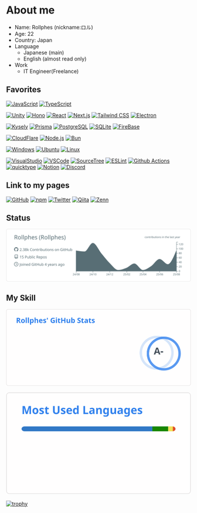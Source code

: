 # About me
- Name: Rollphes (nickname:ロル)
- Age: 22
- Country: Japan
- Language
  - Japanese (main)
  - English (almost read only)
- Work
  - IT Engineer(Freelance)
## Favorites
[![JavaScript](https://img.shields.io/badge/-JavaScript-000?logo=javascript&logoSize=auto)](https://developer.mozilla.org/en-US/docs/Web/JavaScript)
[![TypeScript](https://img.shields.io/badge/-TypeScript-000?logo=TypeScript&logoSize=auto)](https://www.typescriptlang.org/)

[![Unity](https://img.shields.io/badge/-Unity-000?logo=unity&logoSize=auto)](https://unity.com/)
[![Hono](https://img.shields.io/badge/-Hono-000?logo=hono&logoSize=auto)](https://hono.dev/)
[![React](https://img.shields.io/badge/-React-000?logo=React&logoSize=auto)](https://reactjs.org/)
[![Next.js](https://img.shields.io/badge/-Next.js-000?logo=nextdotjs&logoSize=auto)](https://nextjs.org/)
[![Tailwind CSS](https://img.shields.io/badge/-Tailwind_CSS-000?logo=tailwindcss&logoSize=auto)](https://tailwindcss.com/)
[![Electron](https://img.shields.io/badge/-Electron-000?logo=electron&logoSize=auto)](https://www.electronjs.org/)

[![Kysely](https://img.shields.io/badge/-Kysely-000?logo=kysely&logoSize=auto)](https://kysely.dev/)
[![Prisma](https://img.shields.io/badge/-Prisma-000?logo=prisma&logoSize=auto&logoColor=2D3748)](https://www.prisma.io/)
[![PostgreSQL](https://img.shields.io/badge/-PostgreSQL-000?logo=postgresql&logoSize=auto)](https://www.postgresql.org/)
[![SQLite](https://img.shields.io/badge/-Sqlite-000?logo=sqlite&logoSize=auto&logoColor=003B57)](https://sqlite.org/)
[![FireBase](https://img.shields.io/badge/-Firebase-000?logo=firebase&logoSize=auto&logoColor=DD2C00)](https://firebase.google.com/)

[![CloudFlare](https://img.shields.io/badge/-cloudflare-000?logo=cloudflare&logoSize=auto)](https://www.cloudflare.com/)
[![Node.js](https://img.shields.io/badge/-Node.js-000?logo=nodedotjs&logoSize=auto)](https://nodejs.org/)
[![Bun](https://img.shields.io/badge/-Bun-000?logo=bun&logoSize=auto)](https://bun.sh/)

[![Windows](https://img.shields.io/badge/-Windows-000?logo=windows&logoSize=auto)](https://ubuntu.com/)
[![Ubuntu](https://img.shields.io/badge/-Ubuntu-000?logo=ubuntu&logoSize=auto)](https://ubuntu.com/)
[![Linux](https://img.shields.io/badge/-Linux-000?logo=linux&logoSize=auto)](https://kernel.org/)

[![VisualStudio](https://img.shields.io/badge/-Visual%20Studio-000?logo=visual-studio&logoSize=auto)](https://www.microsoft.com/en-us/windows)
[![VSCode](https://img.shields.io/badge/-VSCode-000?logo=visual-studio-code&logoSize=auto)](https://code.visualstudio.com/)
[![SourceTree](https://img.shields.io/badge/-Sourcetree-000?logo=sourcetree&logoSize=auto&logoColor=0052CC)](https://www.sourcetreeapp.com/)
[![ESLint](https://img.shields.io/badge/-ESLint-000?logo=eslint&logoSize=auto&logoColor=4B32C3)](https://eslint.org/)
[![Github Actions](https://img.shields.io/badge/-Github%20Actions-000?logo=githubactions&logoSize=auto)](https://github.com/features/actions)
[![quicktype](https://img.shields.io/badge/-quicktype-000?logo=quicktype&logoSize=auto)](https://quicktype.io/)
[![Notion](https://img.shields.io/badge/-Notion-000?logo=notion&logoSize=auto)](https://www.notion.com/)
[![Discord](https://img.shields.io/badge/-Discord-000?logo=discord&logoSize=auto)](https://dicord.com/)

## Link to my pages
[![GitHub](https://img.shields.io/badge/-Rollphes-000?logoSize=auto&labelColor=FFF&logo=github&logoColor=000)](https://github.com/Rollphes)
[![npm](https://img.shields.io/badge/-rollphes-000?logoSize=auto&labelColor=FFF&logo=npm&logoColor=CC3534)](https://www.npmjs.com/~rollphes)
[![Twitter](https://img.shields.io/badge/-@rollphes-000?logoSize=auto&labelColor=FFF&logo=x&logoColor=000)](https://twitter.com/rollphes)
[![Qiita](https://img.shields.io/badge/-@Rollphes-000?logoSize=auto&labelColor=FFF&logo=qiita)](https://qiita.com/Rollphes)
[![Zenn](https://img.shields.io/badge/-Rollphes-000?logoSize=auto&labelColor=FFF&logo=zenn)](https://zenn.dev/rollphes)

## Status
![](https://raw.githubusercontent.com/Rollphes/Rollphes/main/profile-summary-card-output/default/0-profile-details.svg)

## My Skill
[![GitHub Readme Stats](/grs/stats.svg)](https://github.com/anuraghazra/github-readme-stats)

[![Top Languages](/grs/langs.svg)](https://github.com/anuraghazra/github-readme-stats)

[![trophy](https://github-profile-trophy.vercel.app/?username=Rollphes)](https://github.com/ryo-ma/github-profile-trophy)

